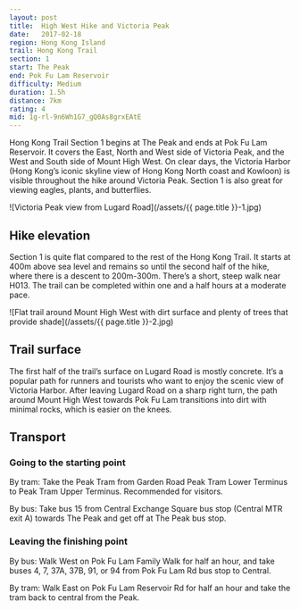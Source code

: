 ```yaml
---
layout: post
title:  High West Hike and Victoria Peak
date:   2017-02-18
region: Hong Kong Island
trail: Hong Kong Trail
section: 1
start: The Peak
end: Pok Fu Lam Reservoir
difficulty: Medium
duration: 1.5h
distance: 7km
rating: 4
mid: 1g-rl-9n6Wh1G7_gQ0As8grxEAtE
---
```

Hong Kong Trail Section 1 begins at The Peak and ends at Pok Fu Lam Reservoir. It covers the East, North and West side of Victoria Peak, and the West and South side of Mount High West. On clear days, the Victoria Harbor (Hong Kong’s iconic skyline view of Hong Kong North coast and Kowloon) is visible throughout the hike around Victoria Peak. Section 1 is also great for viewing eagles, plants, and butterflies.

![Victoria Peak view from Lugard Road](/assets/{{ page.title }}-1.jpg)

## Hike elevation

Section 1 is quite flat compared to the rest of the Hong Kong Trail. It starts at 400m above sea level and remains so until the second half of the hike, where there is a descent to 200m-300m. There’s a short, steep walk near H013. The trail can be completed within one and a half hours at a moderate pace.

![Flat trail around Mount High West with dirt surface and plenty of trees that provide shade](/assets/{{ page.title }}-2.jpg)

## Trail surface

The first half of the trail’s surface on Lugard Road is mostly concrete. It’s a popular path for runners and tourists who want to enjoy the scenic view of Victoria Harbor. After leaving Lugard Road on a sharp right turn, the path around Mount High West towards Pok Fu Lam transitions into dirt with minimal rocks, which is easier on the knees.

## Transport

### Going to the starting point

By tram: Take the Peak Tram from Garden Road Peak Tram Lower Terminus to Peak Tram Upper Terminus. Recommended for visitors.

By bus: Take bus 15 from Central Exchange Square bus stop (Central MTR exit A) towards The Peak and get off at The Peak bus stop.

### Leaving the finishing point

By bus: Walk West on Pok Fu Lam Family Walk for half an hour, and take buses 4, 7, 37A, 37B, 91, or 94 from Pok Fu Lam Rd bus stop to Central.

By tram: Walk East on Pok Fu Lam Reservoir Rd for half an hour and take the tram back to central from the Peak.
